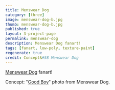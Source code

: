 ```yaml
---
title: Menswear Dog
category: [three]
image: menswear-dog-b.jpg
thumb: menswear-dog-b.jpg
published: true
layout: 3-project-page
permalink: menswear-dog
description: Menswear Dog fanart!
tags: [fanart, low-poly, texture-paint]
regenerate: true
credit: Concept&#58 Menswear Dog
---
```

[Menswear Dog](http://mensweardog.tumblr.com) fanart!

Concept: "[Good Boy](http://mensweardog.tumblr.com/post/108019224740/good-boy)" photo from Menswear Dog. 